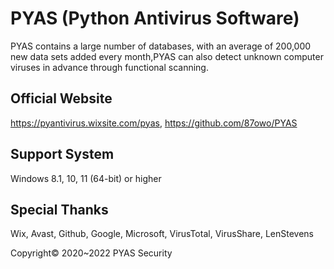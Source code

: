 # PYAS (Python Antivirus Software)
PYAS contains a large number of databases, with an average of 200,000 new data sets added every month,PYAS can also detect unknown computer viruses in advance through functional scanning.

## Official Website 
https://pyantivirus.wixsite.com/pyas, 
https://github.com/87owo/PYAS

## Support System
Windows 8.1, 10, 11 (64-bit) or higher

## Special Thanks
Wix, Avast, Github, Google, Microsoft, VirusTotal, VirusShare, LenStevens

Copyright© 2020~2022 PYAS Security
